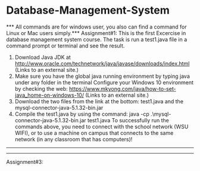 # Database-Management-System
*** All commands are for windows user, you also can find a command for Linux or Mac users simply.***
Assignment#1:
This is the first Excercise in database management system course.
The task is run a test1.java file in a command prompt or terminal and see the result.
1. Download Java JDK at http://www.oracle.com/technetwork/java/javase/downloads/index.html (Links to an external site.)
2. Make sure you have the global java running environment by typing java under any folder in the terminal
Configure your Windows 10 environment by checking the web: https://www.mkyong.com/java/how-to-set-java_home-on-windows-10/ (Links to an external site.)
3. Download the two files from the link at the bottom: test1.java and the mysql-connector-java-5.1.32-bin.jar
4. Compile the test1.java by using the command: java -cp .\mysql-connector-java-5.1.32-bin.jar test1.java
To successfully run the commands above, you need to connect with the school network (WSU WIFI), or to use a machine on campus that connects to the same network (in any classroom that has computers)!
______________________________________________________________________________________________________________________________________

_______________________________________________________________________________________________________________________________________
Assignment#3:




